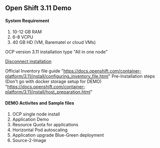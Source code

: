 ## Open Shift 3.11 Demo 

#### System Requirement
1. 10-12 GB RAM
2. 6-8 VCPU
3. 40 GB HD
(VM, Barematel or cloud VMs)

OCP version 3.11 installation type "All in one node" 

[Disconnect installation](https://docs.openshift.com/container-platform/3.11/install/disconnected_install.html)


Official Inventory file guide "https://docs.openshift.com/container-platform/3.11/install/configuring_inventory_file.html"
Pre-Installation steps (Don't go with docker storage setup for DEMO)
"https://docs.openshift.com/container-platform/3.11/install/host_preparation.html"

#### DEMO Activites and Sample files
1. OCP single node install
2. Application Demo
3. Resource Quota for applications 
4. Horizontal Pod autoscaling
5. Application upgrade Blue-Green deployment
6. Source-2-Image

